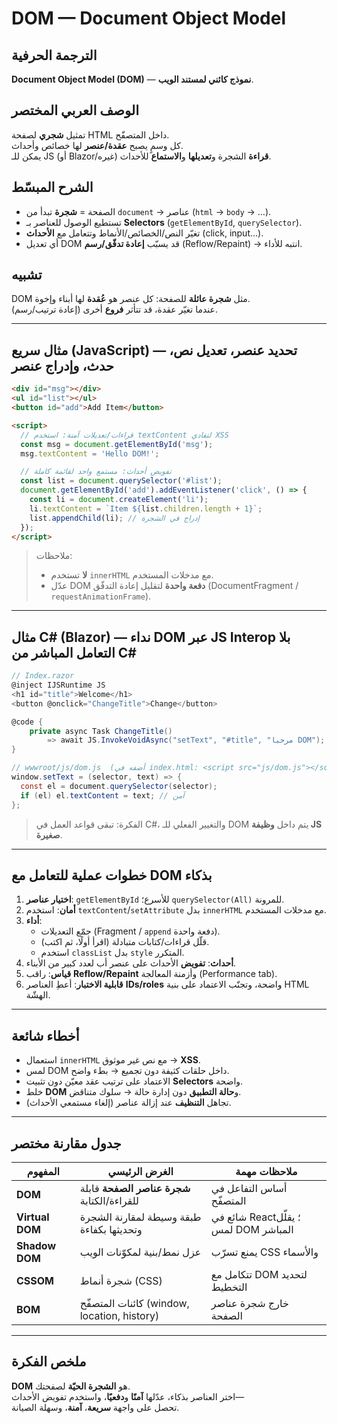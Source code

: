 # **DOM — Document Object Model**

## الترجمة الحرفية  
**Document Object Model (DOM)** — **نموذج كائني لمستند الويب**.

## الوصف العربي المختصر  
تمثيل **شجري** لصفحة HTML داخل المتصفّح.  
كل وسمٍ يصبح **عقدة/عنصر** لها خصائص وأحداث.  
يمكن للـ JS (أو Blazor/غيره) **قراءة** الشجرة و**تعديلها** و**الاستماع** للأحداث.

## الشرح المبسّط  
- الصفحة = **شجرة** تبدأ من `document` → عناصر (`html` → `body` → …).  
- تستطيع الوصول للعناصر بـ **Selectors** (`getElementById`, `querySelector`).  
- تغيّر النص/الخصائص/الأنماط وتتعامل مع **الأحداث** (click, input…).  
- أي تعديل DOM قد يسبّب **إعادة تدفّق/رسم** (Reflow/Repaint) → انتبه للأداء.

## تشبيه  
DOM مثل **شجرة عائلة** للصفحة: كل عنصر هو **عُقدة** لها أبناء وإخوة.  
عندما تغيّر عقدة، قد تتأثر **فروع** أخرى (إعادة ترتيب/رسم).

---

## مثال سريع (JavaScript) — تحديد عنصر، تعديل نص، حدث، وإدراج عنصر

```html
<div id="msg"></div>
<ul id="list"></ul>
<button id="add">Add Item</button>

<script>
  // قراءات/تعديلات آمنة: استخدم textContent لتفادي XSS
  const msg = document.getElementById('msg');
  msg.textContent = 'Hello DOM!';

  // تفويض أحداث: مستمع واحد لقائمة كاملة
  const list = document.querySelector('#list');
  document.getElementById('add').addEventListener('click', () => {
    const li = document.createElement('li');
    li.textContent = `Item ${list.children.length + 1}`;
    list.appendChild(li); // إدراج في الشجرة
  });
</script>
```

> ملاحظات:  
> - **لا** تستخدم `innerHTML` مع مدخلات المستخدم.  
> - عدّل DOM **دفعة واحدة** لتقليل إعادة التدفّق (DocumentFragment / `requestAnimationFrame`).

---

## مثال C# (Blazor) — نداء DOM عبر **JS Interop** بلا التعامل المباشر من C#
```csharp
// Index.razor
@inject IJSRuntime JS
<h1 id="title">Welcome</h1>
<button @onclick="ChangeTitle">Change</button>

@code {
    private async Task ChangeTitle()
        => await JS.InvokeVoidAsync("setText", "#title", "مرحبا DOM");
}

// wwwroot/js/dom.js  (أضفه في index.html: <script src="js/dom.js"></script>)
window.setText = (selector, text) => {
  const el = document.querySelector(selector);
  if (el) el.textContent = text; // آمن
};
```

> الفكرة: تبقى قواعد العمل في C#، والتغيير الفعلي للـ DOM يتم داخل **وظيفة JS صغيرة**.

---

## خطوات عملية للتعامل مع DOM بذكاء
1. **اختيار عناصر**: `getElementById` للأسرع؛ `querySelector(All)` للمرونة.  
2. **أمان**: استخدم `textContent`/`setAttribute` بدل `innerHTML` مع مدخلات المستخدم.  
3. **أداء**:  
   - جمّع التعديلات (Fragment / `append` دفعة واحدة).  
   - قلّل قراءات/كتابات متبادلة (اقرأ أولًا، ثم اكتب).  
   - استخدم `classList` بدل `style` المتكرر.  
4. **أحداث**: **تفويض** الأحداث على عنصر أب لعدد كبير من الأبناء.  
5. **قياس**: راقب **Reflow/Repaint** وأزمنة المعالجة (Performance tab).  
6. **قابلية الاختبار**: أعطِ العناصر **IDs/roles** واضحة، وتجنّب الاعتماد على بنية HTML الهشّة.

---

## أخطاء شائعة
- استعمال `innerHTML` مع نص غير موثوق → **XSS**.  
- لمس DOM داخل حلقات كثيفة دون تجميع → بطء واضح.  
- الاعتماد على ترتيب عقد معيّن دون تثبيت **Selectors** واضحة.  
- خلط **DOM** و**حالة التطبيق** دون إدارة حالة → سلوك متناقض.  
- تجاهل **التنظيف** عند إزالة عناصر (إلغاء مستمعي الأحداث).

---

## جدول مقارنة مختصر

| المفهوم | الغرض الرئيسي | ملاحظات مهمة |
|---|---|---|
| **DOM** | **شجرة عناصر الصفحة** قابلة للقراءة/الكتابة | أساس التفاعل في المتصفّح |
| **Virtual DOM** | طبقة وسيطة لمقارنة الشجرة وتحديثها بكفاءة | شائع في React؛ يقلّل لمس DOM المباشر |
| **Shadow DOM** | عزل نمط/بنية لمكوّنات الويب | يمنع تسرّب CSS والأسماء |
| **CSSOM** | شجرة أنماط (CSS) | تتكامل مع DOM لتحديد التخطيط |
| **BOM** | كائنات المتصفّح (window, location, history) | خارج شجرة عناصر الصفحة |

---

## ملخص الفكرة  
**DOM** هو **الشجرة الحيّة** لصفحتك.  
اختر العناصر بذكاء، عدّلها **آمنًا** و**دفعيًا**، واستخدم تفويض الأحداث—  
تحصل على واجهة **سريعة**، **آمنة**، وسهلة الصيانة. 
